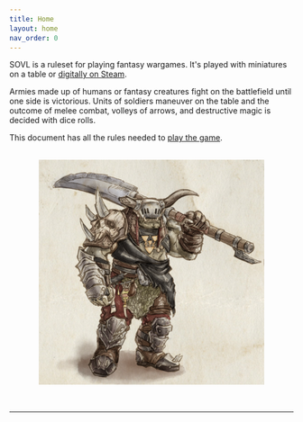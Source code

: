 ```yaml
---
title: Home
layout: home
nav_order: 0
---
```

<link rel="stylesheet" href="style.css">


SOVL is a ruleset for playing fantasy wargames. It's played with miniatures on a table or [digitally on Steam]. 

Armies made up of humans or fantasy creatures fight on the battlefield until one side is victorious. Units of soldiers maneuver on the table and the outcome of melee combat, volleys of arrows, and destructive magic is decided with dice rolls.

This document has all the rules needed to [play the game].

<br />
<img style="display: block; margin: 0 auto;" src="assets/images/warchief.png" width="400" >
<br />
<br />

----

[digitally on Steam]: https://store.steampowered.com/app/1870300/SOVL
[play the game]: docs/PlayingTheGame
